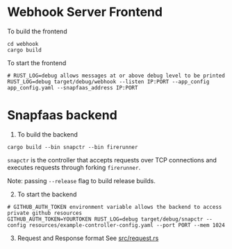 # Webhook Server Frontend
To build the frontend
```shell
cd webhook
cargo build
```

To start the frontend
```shell
# RUST_LOG=debug allows messages at or above debug level to be printed
RUST_LOG=debug target/debug/webhook --listen IP:PORT --app_config app_config.yaml --snapfaas_address IP:PORT
```

# Snapfaas backend
1. To build the backend
```shell
cargo build --bin snapctr --bin firerunner
```
`snapctr` is the controller that accepts requests over TCP connections and executes requests through
forking `firerunner`.

Note: passing `--release` flag to build release builds.

2. To start the backend
```shell
# GITHUB_AUTH_TOKEN environment variable allows the backend to access private github resources
GITHUB_AUTH_TOKEN=YOURTOKEN RUST_LOG=debug target/debug/snapctr --config resources/example-controller-config.yaml --port PORT --mem 1024
```

3. Request and Response format
See [src/request.rs](src/request.rs)
